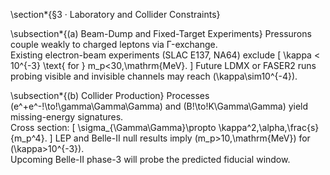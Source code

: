\section*{§3 · Laboratory and Collider Constraints}

\subsection*{(a) Beam-Dump and Fixed-Target Experiments}
Pressurons couple weakly to charged leptons via Γ-exchange.  
Existing electron-beam experiments (SLAC E137, NA64) exclude
\[
\kappa < 10^{-3} \text{ for } m_p<30\,\mathrm{MeV}.
\]
Future LDMX or FASER2 runs probing visible and invisible channels may reach \(\kappa\sim10^{-4}\).

\subsection*{(b) Collider Production}
Processes \(e^+e^-\!\to\!\gamma\Gamma\Gamma\) and \(B\!\to\!K\Gamma\Gamma\) yield missing-energy signatures.  
Cross section:
\[
\sigma_{\Gamma\Gamma}\propto \kappa^2\,\alpha\,\frac{s}{m_p^4}.
\]
LEP and Belle-II null results imply \(m_p>10\,\mathrm{MeV}\) for \(\kappa>10^{-3}\).  
Upcoming Belle-II phase-3 will probe the predicted fiducial window.